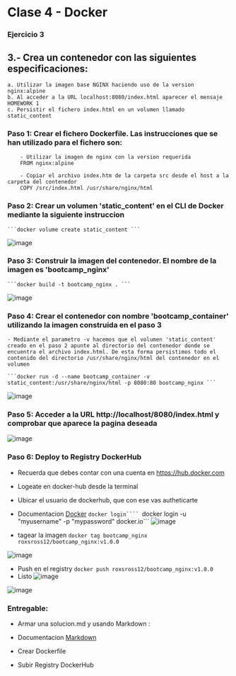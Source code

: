 # Clase 4 - Docker

### Ejercicio 3

## 3.- Crea un contenedor con las siguientes especificaciones:
	a. Utilizar la imagen base NGINX haciendo uso de la version nginx:alpine
	b. Al acceder a la URL localhost:8080/index.html aparecer el mensaje HOMEWORK 1
	c. Persistir el fichero index.html en un volumen llamado static_content

### Paso 1: Crear el fichero Dockerfile. Las instrucciones que se han utilizado para el fichero son:
```
	- Utilizar la imagen de nginx con la version requerida
	FROM nginx:alpine
	
	- Copiar el archivo index.htm de la carpeta src desde el host a la carpeta del contenedor
	COPY /src/index.html /usr/share/nginx/html
```	
### Paso 2: Crear un volumen 'static_content' en el CLI de Docker mediante la siguiente instruccion
	```docker volume create static_content ```
![image](https://user-images.githubusercontent.com/51717240/187045923-fe937c60-d65d-482b-b9b0-f7e4471f95f8.png)
	
### Paso 3: Construir la imagen del contenedor. El nombre de la imagen es 'bootcamp_nginx'
	```docker build -t bootcamp_nginx . ```
![image](https://user-images.githubusercontent.com/51717240/187045934-b2356a8d-6069-4fb1-ab74-d89bbccb5fd6.png)

	
### Paso 4: Crear el contenedor	con nombre 'bootcamp_container' utilizando la imagen construida en el paso 3
	- Mediante el parametro -v hacemos que el volumen 'static_content' creado en el paso 2 apunte al directorio del contenedor donde se encuentra el archivo index.html. De esta forma persistimos todo el contenido del directorio /usr/share/nginx/html del contenedor en el volumen

	```docker run -d --name bootcamp_container -v static_content:/usr/share/nginx/html -p 8080:80 bootcamp_nginx ```
![image](https://user-images.githubusercontent.com/51717240/187045942-af24c0c6-36af-4ae1-adbd-c32fc521b3de.png)


### Paso 5: Acceder a la URL http://localhost/8080/index.html y comprobar que aparece la pagina deseada
![image](https://user-images.githubusercontent.com/51717240/187045947-2858f304-c9fe-4c8b-92d2-66268cf3502f.png)

### Paso 6: Deploy to Registry DockerHub

- Recuerda que debes contar con una cuenta en https://hub.docker.com
- Logeate en docker-hub desde la terminal
- Ubicar el usuario de dockerhub, que con ese vas autheticarte
- Documentacion [Docker](https://docs.docker.com/engine/reference/commandline/login/)
```docker login````
```docker login -u "myusername" -p "mypassword" docker.io```
![image](https://user-images.githubusercontent.com/51717240/187045954-bb3b15a5-342a-4710-b43e-4fb9bbfc3a4a.png)

- tagear la imagen
```docker tag bootcamp_nginx roxsross12/bootcamp_nginx:v1.0.0 ```

![image](https://user-images.githubusercontent.com/51717240/187045963-ac44dc37-b650-46a5-b0c0-4a8987d0cc9b.png)


- Push en el registry
```docker push roxsross12/bootcamp_nginx:v1.0.0```
- Listo
![image](https://user-images.githubusercontent.com/51717240/187045972-c584966a-d711-43f9-8538-a5ce05e17031.png)

![image](https://user-images.githubusercontent.com/51717240/187045974-fde8e1e1-d062-40b6-80db-cf4be0803e12.png)


### Entregable:

- Armar una solucion.md y usando Markdown :

- Documentacion [Markdown](https://docs.github.com/es/get-started/writing-on-github/getting-started-with-writing-and-formatting-on-github/basic-writing-and-formatting-syntax)

- Crear Dockerfile

- Subir Registry DockerHub
